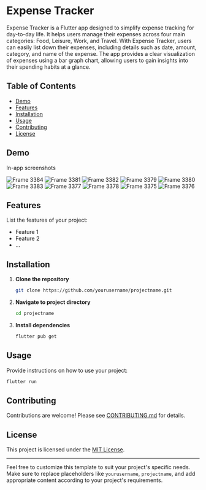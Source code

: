 # Expense Tracker

Expense Tracker is a Flutter app designed to simplify expense tracking for day-to-day life. It helps users manage their expenses across four main categories: Food, Leisure, Work, and Travel. With Expense Tracker, users can easily list down their expenses, including details such as date, amount, category, and name of the expense. The app provides a clear visualization of expenses using a bar graph chart, allowing users to gain insights into their spending habits at a glance.

## Table of Contents

- [Demo](#demo)
- [Features](#features)
- [Installation](#installation)
- [Usage](#usage)
- [Contributing](#contributing)
- [License](#license)

## Demo

In-app screenshots

![Frame 3384](https://github.com/Rohan-Navale/Expense-Tracker/assets/108330627/2188dae9-3a14-4e9e-91d9-fbb90439450f)
![Frame 3381](https://github.com/Rohan-Navale/Expense-Tracker/assets/108330627/515956c2-1c1b-426e-8235-41c2b54bb184) ![Frame 3382](https://github.com/Rohan-Navale/Expense-Tracker/assets/108330627/7c331073-f008-4136-a9e0-4dd803199120) ![Frame 3379](https://github.com/Rohan-Navale/Expense-Tracker/assets/108330627/30d24745-ce2f-4830-9142-2463bb2002bd) ![Frame 3380](https://github.com/Rohan-Navale/Expense-Tracker/assets/108330627/20d91d87-01ab-40f2-9bcb-e852cd355845) ![Frame 3383](https://github.com/Rohan-Navale/Expense-Tracker/assets/108330627/bad27e65-97a2-4497-8cce-b29f902ea642) ![Frame 3377](https://github.com/Rohan-Navale/Expense-Tracker/assets/108330627/08ff66de-b07b-4f7f-b907-9a7c46c31159) ![Frame 3378](https://github.com/Rohan-Navale/Expense-Tracker/assets/108330627/0343e688-2120-4030-a0b0-ffaa1a9673e5) ![Frame 3375](https://github.com/Rohan-Navale/Expense-Tracker/assets/108330627/b6cc05c5-b6bd-4ef5-86e5-18a7ebfbf72c) ![Frame 3376](https://github.com/Rohan-Navale/Expense-Tracker/assets/108330627/6af95951-6fac-4a9a-96fc-5b77cb340445)







 





## Features

List the features of your project:

- Feature 1
- Feature 2
- ...

## Installation

1. **Clone the repository**

    ```bash
    git clone https://github.com/yourusername/projectname.git
    ```

2. **Navigate to project directory**

    ```bash
    cd projectname
    ```

3. **Install dependencies**

    ```bash
    flutter pub get
    ```

## Usage

Provide instructions on how to use your project:

```bash
flutter run
```

## Contributing

Contributions are welcome! Please see [CONTRIBUTING.md](CONTRIBUTING.md) for details.

## License

This project is licensed under the [MIT License](LICENSE).

---

Feel free to customize this template to suit your project's specific needs. Make sure to replace placeholders like `yourusername`, `projectname`, and add appropriate content according to your project's requirements.
